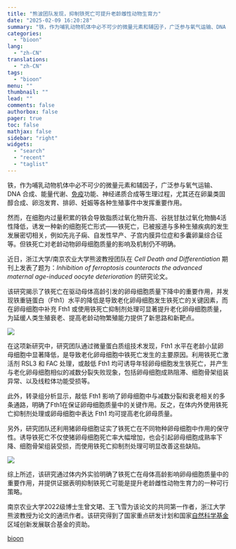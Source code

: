```yaml
---
title: "熊波团队发现，抑制铁死亡可提升老龄雌性动物生育力"
date: "2025-02-09 16:20:28"
summary: "铁，作为哺乳动物机体中必不可少的微量元素和辅因子，广泛参与氧气运输、DNA 合成、能量代谢、免疫功能..."
categories:
  - "bioon"
lang:
  - "zh-CN"
translations:
  - "zh-CN"
tags:
  - "bioon"
menu: ""
thumbnail: ""
lead: ""
comments: false
authorbox: false
pager: true
toc: false
mathjax: false
sidebar: "right"
widgets:
  - "search"
  - "recent"
  - "taglist"
---
```


铁，作为哺乳动物机体中必不可少的微量元素和辅因子，广泛参与氧气运输、DNA 合成、能量代谢、[免疫](https://www.medsci.cn/guideline/search?keyword=%E5%85%8D%E7%96%AB)功能、神经递质合成等生理过程，尤其还在卵巢类固醇合成、卵泡发育、排卵、妊娠等各种生殖事件中发挥重要作用。

然而，在细胞内过量积累的铁会导致脂质过氧化物升高、谷胱甘肽过氧化物酶4活性降低，诱发一种新的细胞死亡形式——铁死亡，已被报道与多种生殖疾病的发生发展密切相关，例如先兆子痫、自发性早产、子宫内膜异位症和多囊卵巢综合征等。但铁死亡对老龄动物卵母细胞质量的影响及机制仍不明确。

近日，浙江大学/南京农业大学熊波教授团队在 *Cell Death and Differentiation* 期刊上发表了题为：*Inhibition of ferroptosis counteracts the advanced maternal age-induced oocyte deterioration* 的研究论文。

该研究揭示了铁死亡在驱动母体高龄引发的卵母细胞质量下降中的重要作用，并发现铁重链蛋白（Fth1）水平的降低是导致老化卵母细胞发生铁死亡的关键因素，而在卵母细胞中补充 Fth1 或使用铁死亡抑制剂处理可显著提升老化卵母细胞质量，为延缓人类生殖衰老、提高老龄动物繁殖能力提供了新思路和新靶点。

![](https://msimg.bioon.com/bioon-com/20241101/cf0cf16f4c374d038de4068c93c4fd3b-e1dQeihGcSBj.jpg)

在这项新研究中，研究团队通过微量蛋白质组技术发现，Fth1 水平在老龄小鼠卵母细胞中显著降低，是导致老化卵母细胞中铁死亡发生的主要原因。利用铁死亡激活剂 RSL3 和 FAC 处理，或敲低 Fth1 均可诱导年轻卵母细胞发生铁死亡，并产生与老化卵母细胞相似的减数分裂失败现象，包括卵母细胞成熟阻滞、细胞骨架组装异常、以及线粒体功能受损等。

此外，转录组分析显示，敲低 Fth1 影响了卵母细胞中与减数分裂和衰老相关的多条通路，明确了Fth1在保证卵母细胞质量中的关键作用。反之，在体内外使用铁死亡抑制剂处理或卵母细胞中表达 Fth1 均可提高老化卵母质量。

另外，研究团队还利用猪卵母细胞证实了铁死亡在不同物种卵母细胞中作用的保守性。诱导铁死亡不仅使猪卵母细胞死亡率大幅增加，也会引起卵母细胞成熟率下降、细胞骨架组装受损，而使用铁死亡抑制剂处理可明显改善这些缺陷。

![](https://msimg.bioon.com/bioon-com/20241101/c15643515fd040a181fb59da805ad7fd-9uxoopuMS4rX.jpg)

综上所述，该研究通过体内外实验明确了铁死亡在母体高龄影响卵母细胞质量中的重要作用，并提供证据表明抑制铁死亡可能是提升老龄雌性动物生育力的一种可行策略。

南京农业大学2022级博士生曾文珺、王飞雪为该论文的共同第一作者，浙江大学熊波教授为论文的通讯作者。该研究得到了国家重点研发计划和国家[自然科学](https://www.medsci.cn/search?q=%E8%87%AA%E7%84%B6%E7%A7%91%E5%AD%A6%E5%9F%BA%E9%87%91)[基金](https://www.medsci.cn/sci/nsfc.do)区域创新发展联合基金的资助。

[bioon](http://news.bioon.com/article/3ae886249257.html)
